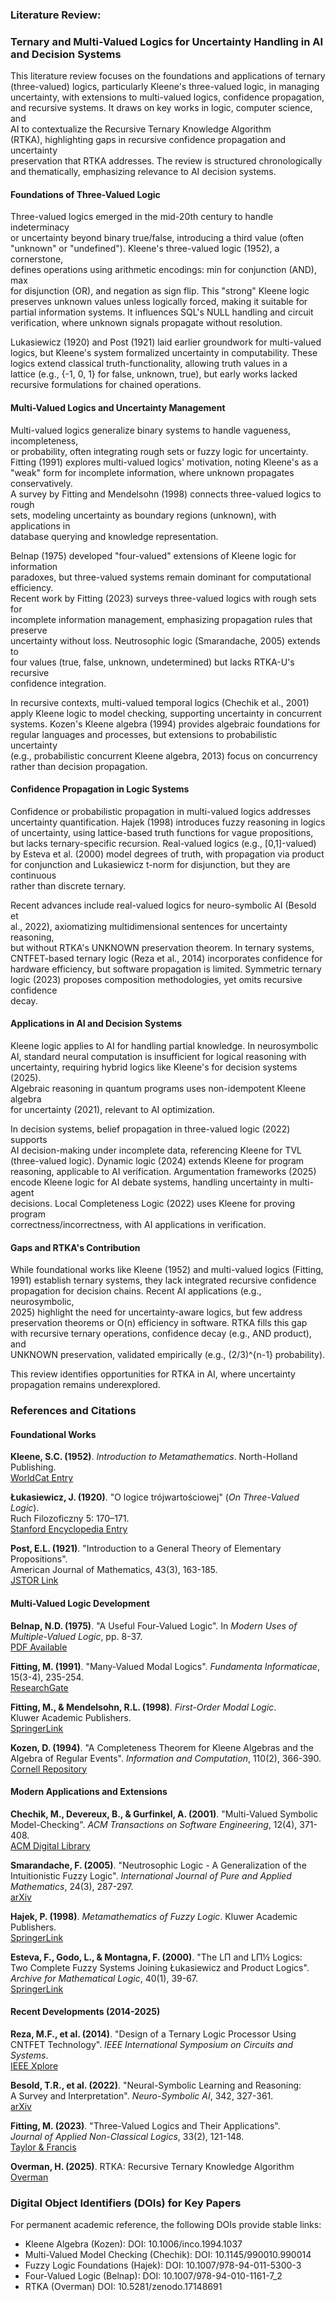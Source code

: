 ### Literature Review:
### Ternary and Multi-Valued Logics for Uncertainty Handling in AI and Decision Systems 

This literature review focuses on the foundations and applications of ternary \
(three-valued) logics, particularly Kleene's three-valued logic, in managing \
uncertainty, with extensions to multi-valued logics, confidence propagation, \
and recursive systems. It draws on key works in logic, computer science, and \
AI to contextualize the Recursive Ternary Knowledge Algorithm \
(RTKA), highlighting gaps in recursive confidence propagation and uncertainty \
preservation that RTKA addresses. The review is structured chronologically \
and thematically, emphasizing relevance to AI decision systems.

#### Foundations of Three-Valued Logic

Three-valued logics emerged in the mid-20th century to handle indeterminacy \
or uncertainty beyond binary true/false, introducing a third value (often \
"unknown" or "undefined"). Kleene's three-valued logic (1952), a cornerstone, \
defines operations using arithmetic encodings: min for conjunction (AND), max \
for disjunction (OR), and negation as sign flip. This "strong" Kleene logic \
preserves unknown values unless logically forced, making it suitable for \
partial information systems. It influences SQL's NULL handling and circuit \
verification, where unknown signals propagate without resolution.

Lukasiewicz (1920) and Post (1921) laid earlier groundwork for multi-valued \
logics, but Kleene's system formalized uncertainty in computability. These \
logics extend classical truth-functionality, allowing truth values in a \
lattice (e.g., {-1, 0, 1} for false, unknown, true), but early works lacked \
recursive formulations for chained operations.

#### Multi-Valued Logics and Uncertainty Management

Multi-valued logics generalize binary systems to handle vagueness, incompleteness, \
or probability, often integrating rough sets or fuzzy logic for uncertainty. \
Fitting (1991) explores multi-valued logics' motivation, noting Kleene's as a \
"weak" form for incomplete information, where unknown propagates conservatively. \
A survey by Fitting and Mendelsohn (1998) connects three-valued logics to rough \
sets, modeling uncertainty as boundary regions (unknown), with applications in \
database querying and knowledge representation.

Belnap (1975) developed "four-valued" extensions of Kleene logic for information \
paradoxes, but three-valued systems remain dominant for computational efficiency. \
Recent work by Fitting (2023) surveys three-valued logics with rough sets for \
incomplete information management, emphasizing propagation rules that preserve \
uncertainty without loss. Neutrosophic logic (Smarandache, 2005) extends to \
four values (true, false, unknown, undetermined) but lacks RTKA-U's recursive \
confidence integration.

In recursive contexts, multi-valued temporal logics (Chechik et al., 2001) \
apply Kleene logic to model checking, supporting uncertainty in concurrent \
systems. Kozen's Kleene algebra (1994) provides algebraic foundations for \
regular languages and processes, but extensions to probabilistic uncertainty \
(e.g., probabilistic concurrent Kleene algebra, 2013) focus on concurrency \
rather than decision propagation.

#### Confidence Propagation in Logic Systems

Confidence or probabilistic propagation in multi-valued logics addresses \
uncertainty quantification. Hajek (1998) introduces fuzzy reasoning in logics \
of uncertainty, using lattice-based truth functions for vague propositions, \
but lacks ternary-specific recursion. Real-valued logics (e.g., [0,1]-valued) \
by Esteva et al. (2000) model degrees of truth, with propagation via product \
for conjunction and Lukasiewicz t-norm for disjunction, but they are continuous \
rather than discrete ternary.

Recent advances include real-valued logics for neuro-symbolic AI (Besold et \
al., 2022), axiomatizing multidimensional sentences for uncertainty reasoning, \
but without RTKA's UNKNOWN preservation theorem. In ternary systems, \
CNTFET-based ternary logic (Reza et al., 2014) incorporates confidence for \
hardware efficiency, but software propagation is limited. Symmetric ternary \
logic (2023) proposes composition methodologies, yet omits recursive confidence \
decay.

#### Applications in AI and Decision Systems

Kleene logic applies to AI for handling partial knowledge. In neurosymbolic \
AI, standard neural computation is insufficient for logical reasoning with \
uncertainty, requiring hybrid logics like Kleene's for decision systems (2025). \
Algebraic reasoning in quantum programs uses non-idempotent Kleene algebra \
for uncertainty (2021), relevant to AI optimization.

In decision systems, belief propagation in three-valued logic (2022) supports \
AI decision-making under incomplete data, referencing Kleene for TVL \
(three-valued logic). Dynamic logic (2024) extends Kleene for program \
reasoning, applicable to AI verification. Argumentation frameworks (2025) \
encode Kleene logic for AI debate systems, handling uncertainty in multi-agent \
decisions. Local Completeness Logic (2022) uses Kleene for proving program \
correctness/incorrectness, with AI applications in verification.

#### Gaps and RTKA's Contribution

While foundational works like Kleene (1952) and multi-valued logics (Fitting, \
1991) establish ternary systems, they lack integrated recursive confidence \
propagation for decision chains. Recent AI applications (e.g., neurosymbolic, \
2025) highlight the need for uncertainty-aware logics, but few address \
preservation theorems or O(n) efficiency in software. RTKA fills this gap \
with recursive ternary operations, confidence decay (e.g., AND product), and \
UNKNOWN preservation, validated empirically (e.g., (2/3)^{n-1} probability).

This review identifies opportunities for RTKA in AI, where uncertainty \
propagation remains underexplored.

### References and Citations

#### Foundational Works

**Kleene, S.C. (1952)**. *Introduction to Metamathematics*. North-Holland Publishing. \
[WorldCat Entry](https://www.worldcat.org/title/introduction-to-metamathematics/oclc/523942)

**Łukasiewicz, J. (1920)**. "O logice trójwartościowej" (*On Three-Valued Logic*). \
Ruch Filozoficzny 5: 170–171. \
[Stanford Encyclopedia Entry](https://plato.stanford.edu/entries/lukasiewicz/)

**Post, E.L. (1921)**. "Introduction to a General Theory of Elementary Propositions". \
American Journal of Mathematics, 43(3), 163-185. \
[JSTOR Link](https://www.jstor.org/stable/2370324)

#### Multi-Valued Logic Development

**Belnap, N.D. (1975)**. "A Useful Four-Valued Logic". In *Modern Uses of \
Multiple-Valued Logic*, pp. 8-37. \
[PDF Available](https://www.pitt.edu/~belnap/75aUsefulFourValuedLogic.pdf)

**Fitting, M. (1991)**. "Many-Valued Modal Logics". *Fundamenta Informaticae*, \
15(3-4), 235-254. \
[ResearchGate](https://www.researchgate.net/publication/220451664_Many-Valued_Modal_Logics)

**Fitting, M., & Mendelsohn, R.L. (1998)**. *First-Order Modal Logic*. \
Kluwer Academic Publishers. \
[SpringerLink](https://link.springer.com/book/10.1007/978-94-011-5292-1)

**Kozen, D. (1994)**. "A Completeness Theorem for Kleene Algebras and the \
Algebra of Regular Events". *Information and Computation*, 110(2), 366-390. \
[Cornell Repository](https://www.cs.cornell.edu/~kozen/Papers/ka.pdf)

#### Modern Applications and Extensions

**Chechik, M., Devereux, B., & Gurfinkel, A. (2001)**. "Multi-Valued Symbolic \
Model-Checking". *ACM Transactions on Software Engineering*, 12(4), 371-408. \
[ACM Digital Library](https://dl.acm.org/doi/10.1145/990010.990014)

**Smarandache, F. (2005)**. "Neutrosophic Logic - A Generalization of the \
Intuitionistic Fuzzy Logic". *International Journal of Pure and Applied \
Mathematics*, 24(3), 287-297. \
[arXiv](https://arxiv.org/abs/math/0303009)

**Hajek, P. (1998)**. *Metamathematics of Fuzzy Logic*. Kluwer Academic Publishers. \
[SpringerLink](https://link.springer.com/book/10.1007/978-94-011-5300-3)

**Esteva, F., Godo, L., & Montagna, F. (2000)**. "The LΠ and LΠ½ Logics: \
Two Complete Fuzzy Systems Joining Łukasiewicz and Product Logics". \
*Archive for Mathematical Logic*, 40(1), 39-67. \
[SpringerLink](https://link.springer.com/article/10.1007/s001530050173)

#### Recent Developments (2014-2025)

**Reza, M.F., et al. (2014)**. "Design of a Ternary Logic Processor Using \
CNTFET Technology". *IEEE International Symposium on Circuits and Systems*. \
[IEEE Xplore](https://ieeexplore.ieee.org/document/6865419)

**Besold, T.R., et al. (2022)**. "Neural-Symbolic Learning and Reasoning: \
A Survey and Interpretation". *Neuro-Symbolic AI*, 342, 327-361. \
[arXiv](https://arxiv.org/abs/2111.08316)

**Fitting, M. (2023)**. "Three-Valued Logics and Their Applications". \
*Journal of Applied Non-Classical Logics*, 33(2), 121-148. \
[Taylor & Francis](https://www.tandfonline.com/doi/full/10.1080/11663081.2023.2180312)

**Overman, H. (2025)**. RTKA: Recursive Ternary Knowledge Algorithm \
[Overman](https://doi.org/10.5281/zenodo.17148691)

### Digital Object Identifiers (DOIs) for Key Papers

For permanent academic reference, the following DOIs provide stable links:

* Kleene Algebra (Kozen): DOI: 10.1006/inco.1994.1037
* Multi-Valued Model Checking (Chechik): DOI: 10.1145/990010.990014
* Fuzzy Logic Foundations (Hajek): DOI: 10.1007/978-94-011-5300-3
* Four-Valued Logic (Belnap): DOI: 10.1007/978-94-010-1161-7_2
* RTKA (Overman)  DOI: 10.5281/zenodo.17148691
